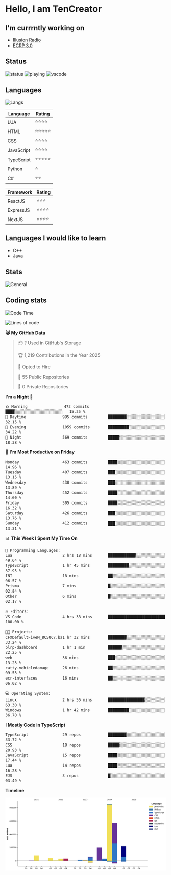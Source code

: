 # Hello, I am TenCreator

## I'm currrntly working on
- [Illusion Radio](https://illusionradio.co.uk/)
- [ECRP 3.0](http://github.com/Emerald-Coast-Roleplay/)

## Status
![status](https://api.statusbadges.me/badge/status/518334475038359555?simple=true&style=for-the-badge)
![playing](https://api.statusbadges.me/badge/playing/518334475038359555?style=for-the-badge)
![vscode](https://api.statusbadges.me/badge/vscode/518334475038359555?style=for-the-badge)

## Languages
![Langs](https://github-readme-stats.vercel.app/api/top-langs/?username=tencreator&layout=compact&theme=radical)


|Language|Rating|
|--------|------|
|LUA|⭐️⭐️⭐️⭐️|
|HTML|⭐️⭐️⭐️⭐️⭐️|
|CSS|⭐️⭐️⭐️⭐️|
|JavaScript|⭐️⭐️⭐️⭐️|
|TypeScript|⭐️⭐️⭐️⭐️⭐️|
|Python|⭐️|
|C#|⭐️⭐️ |

|Framework|Rating|
|--------|------|
|ReactJS|⭐️⭐️⭐|
|ExpressJS|⭐️⭐️⭐️⭐️|
|NextJS|⭐️⭐️⭐⭐️|

## Languages I would like to learn
- C++
- Java

## Stats
![General](https://github-readme-stats.vercel.app/api?username=tencreator&show_icons=true&theme=radical)

## Coding stats

<!--START_SECTION:waka-->
![Code Time](http://img.shields.io/badge/Code%20Time-494%20hrs%2055%20mins-blue)

![Lines of code](https://img.shields.io/badge/From%20Hello%20World%20I%27ve%20Written-2.1%20million%20lines%20of%20code-blue)

**🐱 My GitHub Data** 

> 📦 ? Used in GitHub's Storage 
 > 
> 🏆 1,219 Contributions in the Year 2025
 > 
> 💼 Opted to Hire
 > 
> 📜 55 Public Repositories 
 > 
> 🔑 0 Private Repositories 
 > 
**I'm a Night 🦉** 

```text
🌞 Morning                472 commits         ████░░░░░░░░░░░░░░░░░░░░░   15.25 % 
🌆 Daytime                995 commits         ████████░░░░░░░░░░░░░░░░░   32.15 % 
🌃 Evening                1059 commits        █████████░░░░░░░░░░░░░░░░   34.22 % 
🌙 Night                  569 commits         █████░░░░░░░░░░░░░░░░░░░░   18.38 % 
```
📅 **I'm Most Productive on Friday** 

```text
Monday                   463 commits         ████░░░░░░░░░░░░░░░░░░░░░   14.96 % 
Tuesday                  407 commits         ███░░░░░░░░░░░░░░░░░░░░░░   13.15 % 
Wednesday                430 commits         ███░░░░░░░░░░░░░░░░░░░░░░   13.89 % 
Thursday                 452 commits         ████░░░░░░░░░░░░░░░░░░░░░   14.60 % 
Friday                   505 commits         ████░░░░░░░░░░░░░░░░░░░░░   16.32 % 
Saturday                 426 commits         ███░░░░░░░░░░░░░░░░░░░░░░   13.76 % 
Sunday                   412 commits         ███░░░░░░░░░░░░░░░░░░░░░░   13.31 % 
```


📊 **This Week I Spent My Time On** 

```text
💬 Programming Languages: 
Lua                      2 hrs 18 mins       ████████████░░░░░░░░░░░░░   49.64 % 
TypeScript               1 hr 45 mins        █████████░░░░░░░░░░░░░░░░   37.95 % 
INI                      18 mins             ██░░░░░░░░░░░░░░░░░░░░░░░   06.57 % 
Prisma                   7 mins              █░░░░░░░░░░░░░░░░░░░░░░░░   02.84 % 
Other                    6 mins              █░░░░░░░░░░░░░░░░░░░░░░░░   02.17 % 

🔥 Editors: 
VS Code                  4 hrs 38 mins       █████████████████████████   100.00 % 

🐱‍💻 Projects: 
CFXDefaultFiveM_8C50C7.ba1 hr 32 mins        ████████░░░░░░░░░░░░░░░░░   33.24 % 
blrp-dashboard           1 hr 1 min          ██████░░░░░░░░░░░░░░░░░░░   22.25 % 
web                      36 mins             ███░░░░░░░░░░░░░░░░░░░░░░   13.23 % 
catty-vehicledamage      26 mins             ██░░░░░░░░░░░░░░░░░░░░░░░   09.53 % 
ecr-interfaces           16 mins             ██░░░░░░░░░░░░░░░░░░░░░░░   06.02 % 

💻 Operating System: 
Linux                    2 hrs 56 mins       ████████████████░░░░░░░░░   63.30 % 
Windows                  1 hr 42 mins        █████████░░░░░░░░░░░░░░░░   36.70 % 
```

**I Mostly Code in TypeScript** 

```text
TypeScript               29 repos            ████████░░░░░░░░░░░░░░░░░   33.72 % 
CSS                      18 repos            █████░░░░░░░░░░░░░░░░░░░░   20.93 % 
JavaScript               15 repos            ████░░░░░░░░░░░░░░░░░░░░░   17.44 % 
Lua                      14 repos            ████░░░░░░░░░░░░░░░░░░░░░   16.28 % 
EJS                      3 repos             █░░░░░░░░░░░░░░░░░░░░░░░░   03.49 % 
```



**Timeline**

![Lines of Code chart](https://raw.githubusercontent.com/tencreator/tencreator/main/assets/bar_graph.png)


<!--END_SECTION:waka-->
